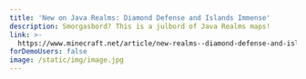 ```yaml
---
title: 'New on Java Realms: Diamond Defense and Islands Immense'
description: Smorgasbord? This is a julbord of Java Realms maps!
link: >-
  https://www.minecraft.net/article/new-realms--diamond-defense-and-islands-immense?ref=launcher
forDemoUsers: false
image: /static/img/image.jpg
---
```


